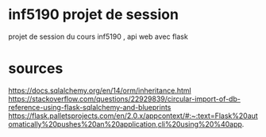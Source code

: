 # inf5190 projet de session

projet de session du cours inf5190 , api web avec flask


# sources 

https://docs.sqlalchemy.org/en/14/orm/inheritance.html
https://stackoverflow.com/questions/22929839/circular-import-of-db-reference-using-flask-sqlalchemy-and-blueprints
https://flask.palletsprojects.com/en/2.0.x/appcontext/#:~:text=Flask%20automatically%20pushes%20an%20application,cli%20using%20%40app.


